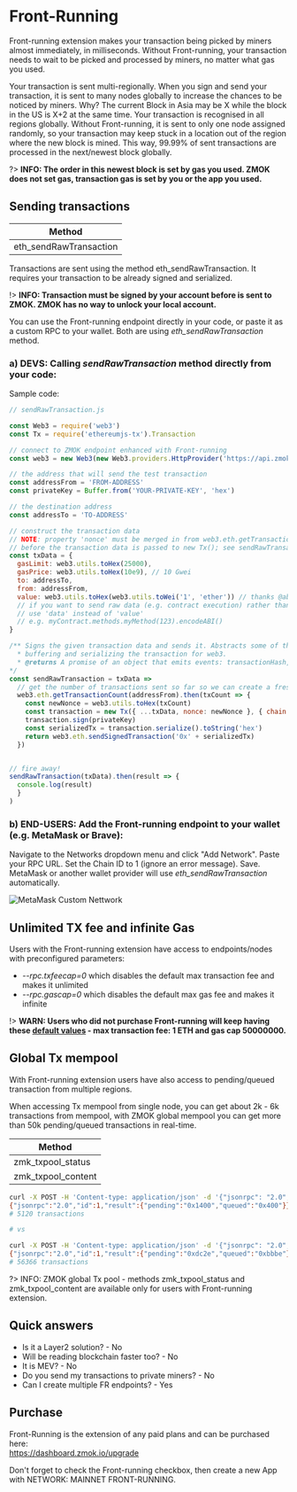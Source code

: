 # Front-Running
Front-running extension makes your transaction being picked by miners almost immediately, in milliseconds. Without Front-running, your transaction needs to wait to be picked and processed by miners, no matter what gas you used.

Your transaction is sent multi-regionally. When you sign and send your transaction, it is sent to many nodes globally to increase the chances to be noticed by miners. Why? The current Block in Asia may be X while the block in the US is X+2 at the same time. Your transaction is recognised in all regions globally. Without Front-running, it is sent to only one node assigned randomly, so your transaction may keep stuck in a location out of the region where the new block is mined. This way, 99.99% of sent transactions are processed in the next/newest block globally.

?> **INFO: The order in this newest block is set by gas you used. ZMOK does not set gas, transaction gas is set by you or the app you used.**


## Sending transactions
| Method |
| ------ |
|eth_sendRawTransaction|

Transactions are sent using the method eth_sendRawTransaction. It requires your transaction to be already signed and serialized.

!> **INFO: Transaction must be signed by your account before is sent to ZMOK. ZMOK has no way to unlock your local account.**

You can use the Front-running endpoint directly in your code, or paste it as a custom RPC to your wallet. Both are using *eth_sendRawTransaction* method.

### a) DEVS: Calling *sendRawTransaction* method directly from your code:
Sample code:

```js
// sendRawTransaction.js

const Web3 = require('web3')
const Tx = require('ethereumjs-tx').Transaction

// connect to ZMOK endpoint enhanced with Front-running
const web3 = new Web3(new Web3.providers.HttpProvider('https://api.zmok.io/fr/YOUR-APP_ID'))

// the address that will send the test transaction
const addressFrom = 'FROM-ADDRESS'
const privateKey = Buffer.from('YOUR-PRIVATE-KEY', 'hex')

// the destination address
const addressTo = 'TO-ADDRESS'

// construct the transaction data
// NOTE: property 'nonce' must be merged in from web3.eth.getTransactionCount
// before the transaction data is passed to new Tx(); see sendRawTransaction below.
const txData = {
  gasLimit: web3.utils.toHex(25000),
  gasPrice: web3.utils.toHex(10e9), // 10 Gwei
  to: addressTo,
  from: addressFrom,
  value: web3.utils.toHex(web3.utils.toWei('1', 'ether')) // thanks @abel30567
  // if you want to send raw data (e.g. contract execution) rather than sending tokens,
  // use 'data' instead of 'value'
  // e.g. myContract.methods.myMethod(123).encodeABI()
}

/** Signs the given transaction data and sends it. Abstracts some of the details of
  * buffering and serializing the transaction for web3.
  * @returns A promise of an object that emits events: transactionHash, receipt, confirmation, error
*/
const sendRawTransaction = txData =>
  // get the number of transactions sent so far so we can create a fresh nonce
  web3.eth.getTransactionCount(addressFrom).then(txCount => {
    const newNonce = web3.utils.toHex(txCount)
    const transaction = new Tx({ ...txData, nonce: newNonce }, { chain: 'mainnet' }) // or 'rinkeby'
    transaction.sign(privateKey)
    const serializedTx = transaction.serialize().toString('hex')
    return web3.eth.sendSignedTransaction('0x' + serializedTx)
  })


// fire away!
sendRawTransaction(txData).then(result => {
  console.log(result)
  }
)
```

### b) END-USERS: Add the Front-running endpoint to your wallet (e.g. MetaMask or Brave):
Navigate to the Networks dropdown menu and click "Add Network". Paste your RPC URL. Set the Chain ID to 1 (ignore an error message). Save. MetaMask or another wallet provider will use *eth_sendRawTransaction* automatically.

![MetaMask Custom Nettwork](https://miro.medium.com/max/700/1*Uq4Em1cncwNR99XDHn6N5Q.png)


## Unlimited TX fee and infinite Gas
Users with the Front-running extension have access to endpoints/nodes with preconfigured parameters:
- *--rpc.txfeecap=0* which disables the default max transaction fee and makes it unlimited
- *--rpc.gascap=0*  which disables the default max gas fee and makes it infinite</li>

!> **WARN: Users who did not purchase Front-running will keep having these [default values](https://geth.ethereum.org/docs/interface/command-line-options) -  max transaction fee: 1 ETH and gas cap 50000000.**

## Global Tx mempool
With Front-running extension users have also access to pending/queued transaction from multiple regions.

When accessing Tx mempool from single node, you can get about 2k - 6k transactions from mempool, with ZMOK global mempool you can get more than 50k pending/queued transactions in real-time.

| Method |
| ------ |
|zmk_txpool_status|
|zmk_txpool_content|

```sh
curl -X POST -H 'Content-type: application/json' -d '{"jsonrpc": "2.0", "method": "txpool_status", "id": 1}' https://api.zmok.io/mainnet/YOUR-APP-ID
{"jsonrpc":"2.0","id":1,"result":{"pending":"0x1400","queued":"0x400"}}
# 5120 transactions

# vs

curl -X POST -H 'Content-type: application/json' -d '{"jsonrpc": "2.0", "method": "zmk_txpool_status", "id": 1}' https://api.zmok.io/fr/YOUR-APP-ID
{"jsonrpc":"2.0","id":1,"result":{"pending":"0xdc2e","queued":"0xbbbe"}}
# 56366 transactions

```

?> INFO: ZMOK global Tx pool - methods zmk_txpool_status and zmk_txpool_content are available only for users with Front-running extension.


## Quick answers
- Is it a Layer2 solution? - No
- Will be reading blockchain faster too? - No
- It is MEV? - No
- Do you send my transactions to private miners? - No
- Can I create multiple FR endpoints? - Yes


## Purchase
Front-Running is the extension of any paid plans and can be purchased here: <br/>
https://dashboard.zmok.io/upgrade

Don't forget to check the Front-running checkbox, then create a new App with NETWORK: MAINNET FRONT-RUNNING.
